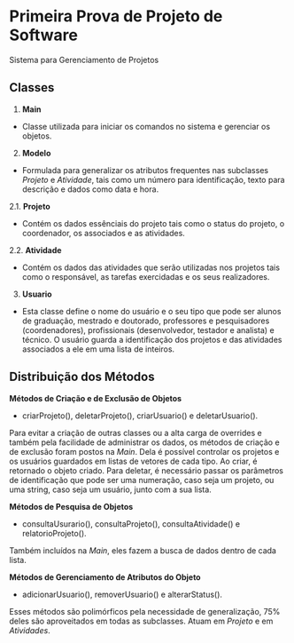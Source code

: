 # Primeira Prova de Projeto de Software
Sistema para Gerenciamento de Projetos

## Classes

1. **Main**
- Classe utilizada para iniciar os comandos no sistema e gerenciar os objetos.

2. **Modelo**
- Formulada para generalizar os atributos frequentes nas subclasses *Projeto* e *Atividade*, tais como um número para identificação, texto para descrição e dados como data e hora.

2.1. **Projeto**
- Contém os dados essênciais do projeto tais como o status do projeto, o coordenador, os associados e as atividades.

2.2. **Atividade**
- Contém os dados das atividades que serão utilizadas nos projetos tais como o responsável, as tarefas exercidadas e os seus realizadores.

3. **Usuario**
- Esta classe define o nome do usuário e o seu tipo que pode ser alunos de graduação, mestrado e doutorado, professores e pesquisadores (coordenadores), profissionais (desenvolvedor, testador e analista) e técnico. O usuário guarda a identificação dos projetos e das atividades associados a ele em uma lista de inteiros.

## Distribuição dos Métodos

**Métodos de Criação e de Exclusão de Objetos**

- criarProjeto(), deletarProjeto(), criarUsuario() e deletarUsuario().

Para evitar a criação de outras classes ou a alta carga de overrides e também pela facilidade de administrar os dados, os métodos de criação e de exclusão foram postos na *Main*. Dela é possível controlar os projetos e os usuários guardados em listas de vetores de cada tipo. Ao criar, é retornado o objeto criado. Para deletar, é necessário passar os parâmetros de identificação que pode ser uma numeração, caso seja um projeto, ou uma string, caso seja um usuário, junto com a sua lista.

**Métodos de Pesquisa de Objetos**

- consultaUsurario(), consultaProjeto(), consultaAtividade() e relatorioProjeto().

Também incluídos na *Main*, eles fazem a busca de dados dentro de cada lista.

**Métodos de Gerenciamento de Atributos do Objeto**

- adicionarUsuario(), removerUsuario() e alterarStatus().

Esses métodos são polimórficos pela necessidade de generalização, 75% deles são aproveitados em todas as subclasses. Atuam em *Projeto* e em *Atividades*.

